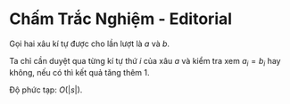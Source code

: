 # Chấm Trắc Nghiệm - Editorial

Gọi hai xâu kí tự được cho lần lượt là $a$ và $b$.

Ta chỉ cần duyệt qua từng kí tự thứ $i$ của xâu $a$ và kiểm tra xem $a_i = b_i$ hay không, nếu có thì kết quả tăng thêm $1$.

Độ phức tạp: $O(|s|)$.